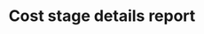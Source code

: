 ---
title: Cost stage details report
excerpt: ''
deprecated: false
hidden: true
metadata:
  title: ''
  description: ''
  robots: index
next:
  description: ''
---